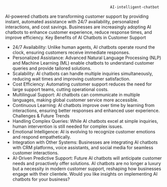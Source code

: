                                                    AI-intelligent-chatbot 

                                                   
AI-powered chatbots are transforming customer support by providing instant, automated assistance with 24/7 availability, personalized interactions, and cost savings. Businesses are increasingly adopting AI chatbots to enhance customer experience, reduce response times, and improve efficiency.
Key Benefits of AI Chatbots in Customer Support
- 24/7 Availability: Unlike human agents, AI chatbots operate round the clock, ensuring customers receive immediate responses.
- Personalized Assistance: Advanced Natural Language Processing (NLP) and Machine Learning (ML) enable chatbots to understand customer queries and provide tailored solutions.
- Scalability: AI chatbots can handle multiple inquiries simultaneously, reducing wait times and improving customer satisfaction.
- Cost Efficiency: Automating customer support reduces the need for large support teams, cutting operational costs.
- Multilingual Support: AI chatbots can communicate in multiple languages, making global customer service more accessible.
- Continuous Learning: AI chatbots improve over time by learning from interactions, ensuring better responses and enhanced user experience.
Challenges & Future Trends
- Handling Complex Queries: While AI chatbots excel at simple inquiries, human intervention is still needed for complex issues.
- Emotional Intelligence: AI is evolving to recognize customer emotions and respond empathetically.
- Integration with Other Systems: Businesses are integrating AI chatbots with CRM platforms, voice assistants, and social media for seamless customer interactions.
- AI-Driven Predictive Support: Future AI chatbots will anticipate customer needs and proactively offer solutions.
AI chatbots are no longer a luxury but a necessity in modern customer support, reshaping how businesses engage with their clientele. Would you like insights on implementing AI chatbots for your business?
